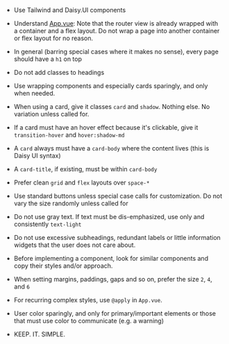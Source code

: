 - Use Tailwind and Daisy.UI components
- Understand [App.vue](src/app/App.vue): Note that the router view is already wrapped with a container and a flex layout. Do not wrap a page into another container or flex layout for no reason.
- In general (barring special cases where it makes no sense), every page should have a `h1` on top
- Do not add classes to headings
- Use wrapping components and especially cards sparingly, and only when needed.
- When using a card, give it classes `card` and `shadow`. Nothing else. No variation unless called for.
- If a card must have an hover effect because it's clickable, give it `transition-hover` and `hover:shadow-md`
- A `card` always must have a `card-body` where the content lives (this is Daisy UI syntax)
- A `card-title`, if existing, must be within `card-body`
- Prefer clean `grid` and `flex` layouts over `space-*`
- Use standard buttons unless special case calls for customization. Do not vary the size randomly unless called for
- Do not use gray text. If text must be dis-emphasized, use only and consistently `text-light`
- Do not use excessive subheadings, redundant labels or little information widgets that the user does not care about. 
- Before implementing a component, look for similar components and copy their styles and/or approach.
- When setting margins, paddings, gaps and so on, prefer the size `2`, `4`, and `6`
- For recurring complex styles, use `@apply` in `App.vue`.
- User color sparingly, and only for primary/important elements or those that must use color to communicate (e.g. a warning)

- KEEP. IT. SIMPLE.
